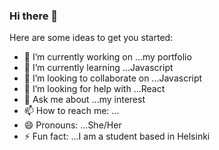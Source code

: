 ### Hi there 👋


Here are some ideas to get you started:

- 🔭 I’m currently working on ...my portfolio
- 🌱 I’m currently learning ...Javascript
- 👯 I’m looking to collaborate on ...Javascript
- 🤔 I’m looking for help with ...React
- 💬 Ask me about ...my interest
- 📫 How to reach me: ...
- 😄 Pronouns: ...She/Her
- ⚡ Fun fact: ...I am a student based in Helsinki

